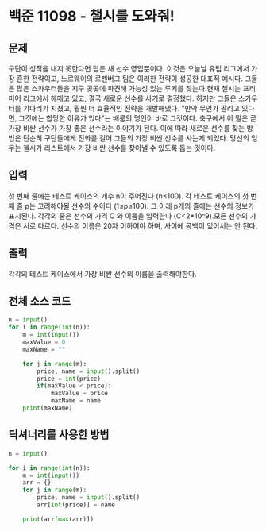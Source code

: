 # 백준 11098 - 챌시를 도와줘!

## 문제
구단이 성적을 내지 못한다면 답은 새 선수 영입뿐이다. 이것은 오늘날 유럽 리그에서 가장 흔한 전략이고, 노르웨이의 로젠버그 팀은 이러한 전략이 성공한 대표적 예시다. 그들은 많은 스카우터들을 지구 곳곳에 파견해 가능성 있는 루키를 찾는다.현재 첼시는 프리미어 리그에서 헤매고 있고, 결국 새로운 선수를 사기로 결정했다. 하지만 그들은 스카우터를 기다리기 지쳤고, 훨씬 더 효율적인 전략을 개발해냈다. "만약 무언가 팔리고 있다면, 그것에는 합당한 이유가 있다"는 배룸의 명언이 바로 그것이다. 축구에서 이 말은 곧 가장 비싼 선수가 가장 좋은 선수라는 이야기가 된다. 이에 따라 새로운 선수를 찾는 방법은 단순히 구단들에게 전화를 걸어 그들의 가장 비싼 선수를 사는게 되었다. 당신의 임무는 첼시가 리스트에서 가장 비싼 선수를 찾아낼 수 있도록 돕는 것이다. 


## 입력
첫 번째 줄에는 테스트 케이스의 개수 n이 주어진다 (n≤100). 각 테스트 케이스의 첫 번째 줄 p는 고려해야될 선수의 수이다 (1≤p≤100).  그 아래 p개의 줄에는 선수의 정보가 표시된다. 각각의 줄은 선수의 가격 C 와 이름을 입력한다 (C<2*10^9).모든 선수의 가격은 서로 다르다. 선수의 이름은 20자 이하여야 하며, 사이에 공백이 있어서는 안 된다. 


## 출력
각각의 테스트 케이스에서 가장 비싼 선수의 이름을 출력해야한다. 

## 전체 소스 코드
```python
n = input()
for i in range(int(n)):
    m = int(input())
    maxValue = 0
    maxName = ""

    for j in range(m):
        price, name = input().split()
        price = int(price)
        if(maxValue < price):
            maxValue = price
            maxName = name
    print(maxName)
```


## 딕셔너리를 사용한 방법

```python
n = input()

for i in range(int(n)):
    m = int(input())
    arr = {}
    for j in range(m):
        price, name = input().split()
        arr[int(price)] = name

    print(arr[max(arr)])
```


